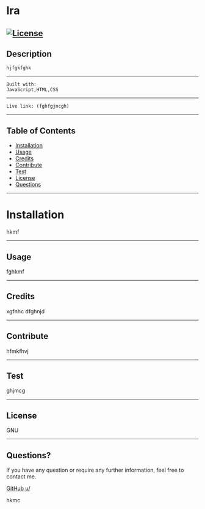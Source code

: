 # Ira

  [![License](https://img.shields.io/badge/license-GNU-orange)](https://opensource.org/licenses)
  ---
  ##  Description
    hjfgkfghk

  ---
    Built with:
    JavaScript,HTML,CSS
    
  
  ---
    Live link: (fghfgjncgh)


---
  ## Table of Contents
  * [Installation](#installation)
  * [Usage](#usage)
  * [Credits](#credits)
  * [Contribute](#contribute)
  * [Test](#test)
  * [License](#license)
  * [Questions](#questions)
  
---
  # Installation
  hkmf

---
  ## Usage
  fghkmf

---
  ## Credits
  xgfnhc dfghnjd 

---
  ## Contribute
  hfmkfhvj

---
  ## Test
  ghjmcg
  
---
  ## License
  GNU

---
## Questions?
  If you have any question or require any further information, feel free to contact me. 
  
  [GitHub u/](https://github.com/hcgkm)

hkmc
